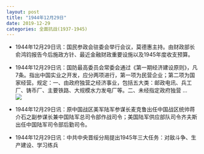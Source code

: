 ```yaml
---
layout: post
title: "1944年12月29日"
date: 2019-12-29
categories: 全面抗战(1937-1945)
---
```


<meta name="referrer" content="no-referrer" />

- 1944年12月29日讯：国民参政会驻委会举行会议，莫德惠主持。由财政部长俞鸿钧报告今后施政方针、最近金融财政重要设施以及1945年度收支预算。 

- 1944年12月29日讯：国防最高委员会常委会通过《第一期经济建设原则》，凡7条。指出中国实业之开发，应分两项进行，第一项为民营企业；第二项为国家经营。规定：一、由政府独营之经济事业，包括五大类：邮政电讯、兵工厂、铸币厂、主要铁路、大规模水力发电厂等。二、未经指定政府独营 ... <br/><img src="https://wx2.sinaimg.cn/large/aca367d8ly1gadqym5jfdj20c80ln0t7.jpg" />

- 1944年12月29日讯：原中国战区美军陆军参谋长麦克鲁出任中国战区统帅蒋介石之副参谋长兼中国陆军总司令部作战司令；美国陆军供应部队司令齐夫斯出任中国陆军司令部后勤司令。 

- 1944年12月29日讯：中共中央晋绥分局提出1945年三大任务：对敌斗争、生产建设、学习练兵 

